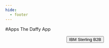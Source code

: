 ```yaml
---
hide:
  - footer
---
```

<script>
  document.title = "AppStore";
</script>
#Apps
The Daffy App 
<html>
<body>
<div style="text-align:center">
<button onclick="location.href='./IBMSterlingB2B/'" class="custom-btn btn-7">IBM Sterling B2B</button>
</div>
</body>
</html>
